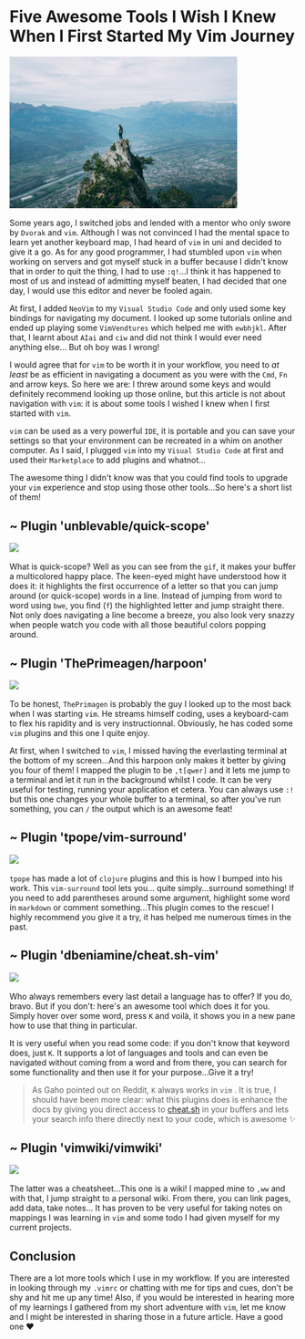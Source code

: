 # Five Awesome Tools I Wish I Knew When I First Started My Vim Journey

<img src="https://github.com/olgam4/articles/blob/main/vim-tools/oliver-schwendener-uWdzlMWijiI-unsplash.jpg?raw=true" width="400" />

Some years ago, I switched jobs and lended with a mentor who only swore by `Dvorak` and `vim`. Although I was not convinced I had the mental space to learn yet another keyboard map, I had heard of `vim` in uni and decided to give it a go. As for any good programmer, I had stumbled upon `vim` when working on servers and got myself stuck in a buffer because I didn't know that in order to quit the thing, I had to use `:q!`...I think it has happened to most of us and instead of admitting myself beaten, I had decided that one day, I would use this editor and never be fooled again.

At first, I added `NeoVim` to my `Visual Studio Code` and only used some key bindings for navigating my document. I looked up some tutorials online and ended up playing some `VimVendtures` which helped me with `ewbhjkl`. After that, I learnt about `AIai` and `ciw` and did not think I would ever need anything else... But oh boy was I wrong!

I would agree that for `vim` to be worth it in your workflow, you need to *at least* be as efficient in navigating a document as you were with the `Cmd`, `Fn` and arrow keys. So here we are: I threw around some keys and would definitely recommend looking up those online, but this article is not about navigation with `vim`: it is about some tools I wished I knew when I first started with `vim`.

`vim` can be used as a very powerful `IDE`, it is portable and you can save your settings so that your environment can be recreated in a whim on another computer. As I said, I plugged `vim` into my `Visual Studio Code` at first and used their `Marketplace` to add plugins and whatnot...

The awesome thing I didn't know was that you could find tools to upgrade your `vim` experience and stop using those other tools...So here's a short list of them!

## ~ Plugin 'unblevable/quick-scope'

<img src="https://media.giphy.com/media/CLgTuFvySvV2x0f2xk/giphy.gif" />

What is quick-scope? Well as you can see from the `gif`, it makes your buffer a multicolored happy place. The keen-eyed might have understood how it does it: it highlights the first occurrence of a letter so that you can jump around (or quick-scope) words in a line. Instead of jumping from word to word using `bwe`, you find (`f`) the highlighted letter and jump straight there. Not only does navigating a line become a breeze, you also look very snazzy when people watch you code with all those beautiful colors popping around.

## ~ Plugin 'ThePrimeagen/harpoon'

<img src="https://media.giphy.com/media/eJGM2EICJerkQo1MMQ/giphy.gif" />

To be honest, `ThePrimagen` is probably the guy I looked up to the most back when I was starting `vim`. He streams himself coding, uses a keyboard-cam to flex his rapidity and is very instructionnal. Obviously, he has coded some `vim` plugins and this one I quite enjoy.

At first, when I switched to `vim`, I missed having the everlasting terminal at the bottom of my screen...And this harpoon only makes it better by giving you four of them! I mapped the plugin to be `,t[qwer]` and it lets me jump to a terminal and let it run in the background whilst I code. It can be very useful for testing, running your application et cetera. You can always use `:!` but this one changes your whole buffer to a terminal, so after you've run something, you can `/` the output which is an awesome feat!

## ~ Plugin 'tpope/vim-surround'

<img src="https://media.giphy.com/media/96dIVjELvfety2PGUn/giphy.gif" />

`tpope` has made a lot of `clojure` plugins and this is how I bumped into his work. This `vim-surround` tool lets you... quite simply...surround something! If you need to add parentheses around some argument, highlight some word in `markdown` or comment something...This plugin comes to the rescue! I highly recommend you give it a try, it has helped me numerous times in the past.

## ~ Plugin 'dbeniamine/cheat.sh-vim'

<img src="https://media.giphy.com/media/JB83OrFyzjtbwbIVjB/giphy.gif" />

Who always remembers every last detail a language has to offer? If you do, bravo. But if you don't: here's an awesome tool which does it for you. Simply hover over some word, press `K` and voilà, it shows you in a new pane how to use that thing in particular.

It is very useful when you read some code: if you don't know that keyword does, just `K`. It supports a lot of languages and tools and can even be navigated without coming from a word and from there, you can search for some functionality and then use it for your purpose...Give it a try!

> As Gaho pointed out on Reddit, `K` always works in `vim` . It is true, I should have been more clear: what this plugins does is enhance the docs by giving you direct access to [cheat.sh](cheat.sh) in your buffers and lets your search info there directly next to your code, which is awesome ✨

## ~ Plugin 'vimwiki/vimwiki'

<img src="https://media.giphy.com/media/hNAlyQDIXH7emPEmS7/giphy.gif" />

The latter was a cheatsheet...This one is a wiki! I mapped mine to `,ww` and with that, I jump straight to a personal wiki. From there, you can link pages, add data, take notes... It has proven to be very useful for taking notes on mappings I was learning in `vim` and some todo I had given myself for my current projects.

## Conclusion

There are a lot more tools which I use in my workflow. If you are interested in looking through my `.vimrc` or chatting with me for tips and cues, don't be shy and hit me up any time! Also, if you would be interested in hearing more of my learnings I gathered from my short adventure with `vim`, let me know and I might be interested in sharing those in a future article. Have a good one ❤️
